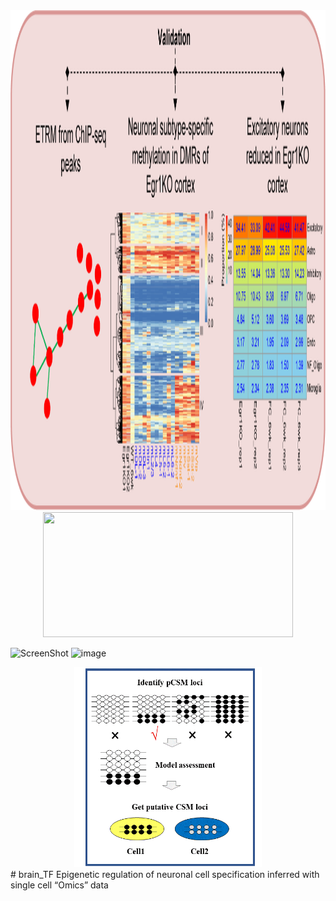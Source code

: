 <div align=center><img width="1000" height="800" src="https://github.com/Gavin-Yinld/brain_TF/blob/master/cover3.png" /></div>

<div align=center><img width="400" height="200" src="https://github.com/Gavin-Yinld/brain_TF/tree/master/Figures/cover1.png" /></div>

![ScreenShot](https://github.com/Gavin-Yinld/brain_TF/tree/master/Figures/cover1.png)
![image](https://github.com/Gavin-Yinld/brain_TF/tree/master/Figures/cover1.png)

<div align=center><img width="300" height="320" src="https://github.com/Gavin-Yinld/csmFInder/blob/master/figures/csmFinder.gif"/></div>
# brain_TF
Epigenetic regulation of neuronal cell specification inferred with single cell “Omics” data
